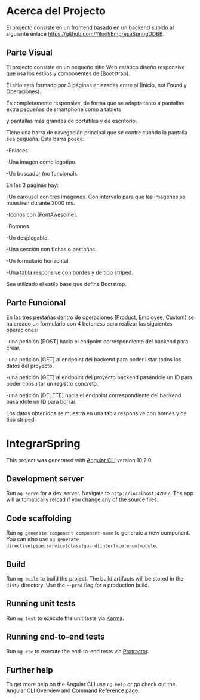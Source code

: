 # Acerca del Projecto
El projecto consiste en un frontend basado en un backend subido al siguiente enlace https://github.com/Yilool/EmpresaSpringDDBB.

## Parte Visual
El projecto consiste en un pequeño sitio Web estático diseño responsive que usa los estilos y componentes de [Bootstrap].

El sitio está formado por 3 páginas enlazadas entre sí (Inicio, not Found y Operaciones).

Es completamente responsive, de forma que se adapta tanto a pantallas extra pequeñas de smartphone como a tablets

y pantallas más grandes de portátiles y de escritorio.

Tiene una barra de navegación principal que se contre cuando la pantalla sea pequeña. Esta barra posee:

-Enlaces.

-Una imagen como logotipo.

-Un buscador (no funcional).

En las 3 páginas hay:

-Un carousel con tres imágenes. Con intervalo para que las imágenes se muestren durante 3000 ms.

-Iconos con [FontAwesome].

-Botones.

-Un desplegable.

-Una sección con fichas o pestañas.

-Un formulario horizontal.

-Una tabla responsive con bordes y de tipo striped.

Sea utilizado el estilo base que define Bootstrap.

## Parte Funcional
En las tres pestañas dentro de operaciones (Product, Employee, Custom) se ha creado un formulario con 4 botoness para realizar las siguientes operaciones:

-una petición [POST] hacia el endpoint correspondiente del backend para crear.

-una petición [GET] al endpoint del backend para poder listar todos los datos del proyecto.

-una petición [GET] al endpoint del proyecto backend pasándole un ID para poder consultar un registro concreto. 

-una petición [DELETE] hacia el endpoint correspondiente del backend pasándole un ID para borrar.

Los datos obtenidos se muestra en una tabla responsive con bordes y de tipo striped.
# IntegrarSpring

This project was generated with [Angular CLI](https://github.com/angular/angular-cli) version 10.2.0.

## Development server

Run `ng serve` for a dev server. Navigate to `http://localhost:4200/`. The app will automatically reload if you change any of the source files.

## Code scaffolding

Run `ng generate component component-name` to generate a new component. You can also use `ng generate directive|pipe|service|class|guard|interface|enum|module`.

## Build

Run `ng build` to build the project. The build artifacts will be stored in the `dist/` directory. Use the `--prod` flag for a production build.

## Running unit tests

Run `ng test` to execute the unit tests via [Karma](https://karma-runner.github.io).

## Running end-to-end tests

Run `ng e2e` to execute the end-to-end tests via [Protractor](http://www.protractortest.org/).

## Further help

To get more help on the Angular CLI use `ng help` or go check out the [Angular CLI Overview and Command Reference](https://angular.io/cli) page.

